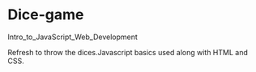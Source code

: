 # Dice-game
Intro_to_JavaScript_Web_Development

Refresh to throw the dices.Javascript basics used along with HTML and CSS.
